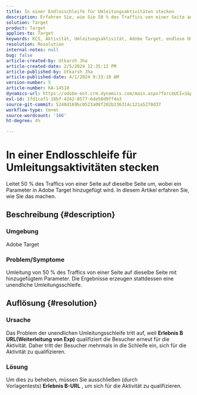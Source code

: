 ```yaml
---
title: In einer Endlosschleife für Umleitungsaktivitäten stecken
description: Erfahren Sie, wie Sie 50 % des Traffics von einer Seite auf dieselbe Seite umleiten, indem Sie einen Parameter in Adobe Target hinzufügen.
solution: Target
product: Target
applies-to: Target
keywords: KCS, Aktivität, Umleitungsaktivität, Adobe Target, endlose Umleitungsschleife, Traffic
resolution: Resolution
internal-notes: null
bug: false
article-created-by: Utkarsh Jha
article-created-date: 2/5/2024 12:35:12 PM
article-published-by: Utkarsh Jha
article-published-date: 4/1/2024 9:33:18 AM
version-number: 5
article-number: KA-14510
dynamics-url: https://adobe-ent.crm.dynamics.com/main.aspx?forceUCI=1&pagetype=entityrecord&etn=knowledgearticle&id=044514ff-22c4-ee11-9079-6045bd006c82
exl-id: 1fd1caf1-18bf-4242-8577-6de58d9ff4a3
source-git-commit: 5248d169bc0523a08f202b236314c121a5278d37
workflow-type: tm+mt
source-wordcount: '166'
ht-degree: 4%

---
```


# In einer Endlosschleife für Umleitungsaktivitäten stecken


Leitet 50 % des Traffics von einer Seite auf dieselbe Seite um, wobei ein Parameter in Adobe Target hinzugefügt wird. In diesem Artikel erfahren Sie, wie Sie das machen.

## Beschreibung {#description}


### Umgebung

Adobe Target

### Problem/Symptome

Umleitung von 50 % des Traffics von einer Seite auf dieselbe Seite mit hinzugefügtem Parameter.
Die Ergebnisse erzeugen stattdessen eine unendliche Umleitungsschleife.


## Auflösung {#resolution}


### Ursache

Das Problem der unendlichen Umleitungsschleife tritt auf, weil <b>Erlebnis B URL(Weiterleitung von Exp)</b> qualifiziert die Besucher erneut für die Aktivität. Daher tritt der Besucher mehrmals in die Schleife ein, sich für die Aktivität zu qualifizieren.

### Lösung

Um dies zu beheben, müssen Sie ausschließen (durch Vorlagentests) <b>Erlebnis B-URL</b> , um sich für die Aktivität zu qualifizieren.
